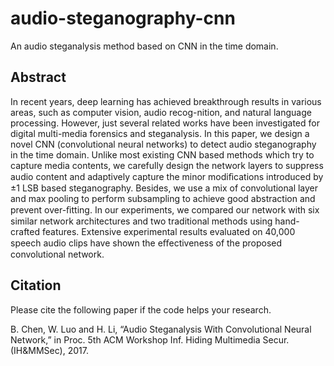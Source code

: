 # audio-steganography-cnn
An audio steganalysis method based on CNN in the time domain.

## Abstract
In recent years, deep learning has achieved breakthrough results in various areas, such as computer vision, audio recog-nition, and natural language processing. However, just several related works have been investigated for digital multi-media forensics and steganalysis. In this paper, we design a novel CNN (convolutional neural networks) to detect audio steganography in the time domain. Unlike most existing CNN based methods which try to capture media contents, we carefully design the network layers to suppress audio content and adaptively capture the minor modiﬁcations introduced by ±1 LSB based steganography. Besides, we use a mix of convolutional layer and max pooling to perform subsampling to achieve good abstraction and prevent over-ﬁtting. In our experiments, we compared our network with six similar network architectures and two traditional methods using hand-crafted features. Extensive experimental results evaluated on 40,000 speech audio clips have shown the eﬀectiveness of the proposed convolutional network.


## Citation
Please cite the following paper if the code helps your research.

B. Chen, W. Luo and H. Li, “Audio Steganalysis With Convolutional Neural Network,” in Proc. 5th ACM Workshop Inf. Hiding Multimedia Secur. (IH&MMSec), 2017.
